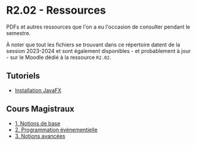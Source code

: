 # R2.02 - Ressources

PDFs et autres ressources que l'on a eu l'occasion de consulter pendant le semestre.

À noter que tout les fichiers se trouvant dans ce répertoire datent de la session 2023-2024 et sont également disponibles - et probablement à jour - sur le Moodle dédié à la ressource `R2.02`.

## Tutoriels

- [Installation JavaFX](./TUTO%20-%20Installation%20JavaFX.pdf)

## Cours Magistraux

- [1. Notions de base](./CM1%20-%20Notions%20de%20base.pdf)
- [2. Programmation évènementielle](./CM2%20-%20Programmation%20évènementielle.pdf)
- [3. Notions avancées](./CM3%20-%20Notions%20avancées.pdf)
